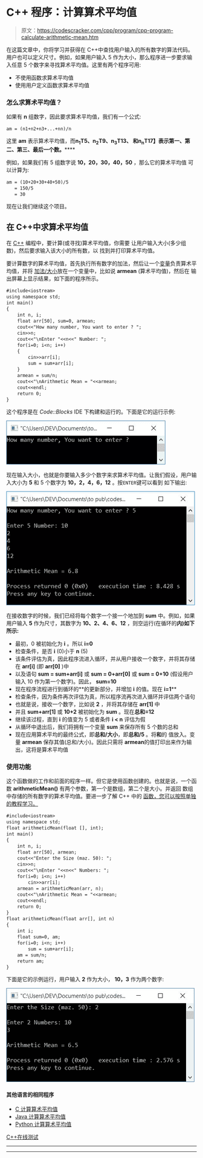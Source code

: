 # C++ 程序：计算算术平均值

> 原文：<https://codescracker.com/cpp/program/cpp-program-calculate-arithmetic-mean.htm>

在这篇文章中，你将学习并获得在 C++中查找用户输入的所有数字的算法代码。用户也可以定义尺寸。例如，如果用户输入 5 作为大小，那么程序进一步要求输入任意 5 个数字来寻找算术平均值。这里有两个程序可用:

*   不使用函数求算术平均值
*   使用用户定义函数求算术平均值

### 怎么求算术平均值？

如果有 **n** 组数字，因此要求算术平均值，我们有一个公式:

```
am = (n1+n2+n3+...+nn)/n
```

这里 **am** 表示算术平均值，而**n<sub>1</sub>T5、**n<sub>2</sub>T9、**n<sub>3</sub>T13、 和**n<sub>n</sub>T17】表示第一、第二、第三、最后一个数。********

例如，如果我们有 5 组数字说 **10，20，30，40，50** ，那么它的算术平均值 可以计算为:

```
am = (10+20+30+40+50)/5
   = 150/5
   = 30
```

现在让我们继续这个项目。

## 在 C++中求算术平均值

在 [C++](/cpp/index.htm) 编程中，要计算(或寻找)算术平均值，你需要 让用户输入大小(多少组数)，然后要求输入该大小的所有数，以 找到并打印算术平均值。

要计算数字的算术平均值，首先执行所有数字的加法，然后让一个[变量](/cpp/cpp-variables.htm)负责算术平均值，并将 <u>加法/大小</u>放在一个变量中，比如说 **armean** (算术平均值)，然后在 输出屏幕上显示结果，如下面的程序所示。

```
#include<iostream>
using namespace std;
int main()
{
    int n, i;
    float arr[50], sum=0, armean;
    cout<<"How many number, You want to enter ? ";
    cin>>n;
    cout<<"\nEnter "<<n<<" Number: ";
    for(i=0; i<n; i++)
    {
        cin>>arr[i];
        sum = sum+arr[i];
    }
    armean = sum/n;
    cout<<"\nArithmetic Mean = "<<armean;
    cout<<endl;
    return 0;
}
```

这个程序是在 *Code::Blocks* IDE 下构建和运行的。下面是它的运行示例:

![C++ program arithmetic mean](img/65a5f260bff5f94f1ef2951a6e7a5957.png)

现在输入大小，也就是你要输入多少个数字来求算术平均值。让我们假设，用户输入大小为 **5** 和 5 个数字为 **10，2，4，6，12** 。按`ENTER`键可以看到 如下输出:

![c++ find arithmetic mean](img/4611b8c1cb0dde1500f4a6c8a2d5f8b9.png)

在接收数字的时候，我们已经将每个数字一个接一个地加到 **sum** 中。例如，如果用户输入 **5** 作为尺寸，其数字为 **10、2、4、6、12** ，则空运行(在循环的**内)如下所示:**

*   最初，0 被初始化为 **i** 。所以 **i=0**
*   检查条件，是否 **i** (0)小于 **n** (5)
*   该条件评估为真，因此程序流进入循环，并从用户接收一个数字，并将其存储在 **arr[i]** (即 **arr[0]** )中
*   以及语句 **sum = sum+arr[i]** 或 **sum = 0+arr[0]** 或 **sum = 0+10** (假设用户输入 10 作为第一个数字)。因此， **sum=10**
*   现在程序流程进行到循环的**的更新部分，并增加 **i** 的值。现在 **i=1****
*   检查条件，因为条件再次评估为真，所以程序流再次进入循环并评估两个语句
*   也就是说，接收一个数字，比如说 **2** ，并将其存储在 **arr[1]** 中
*   并且 **sum+arr[1]** 或 **10+2** 被初始化为 **sum** 。现在**总和=12**
*   继续该过程，直到 **i** 的值变为 5 或者条件 **i < n** 评估为假
*   从循环中退出后，我们将拥有一个变量 **sum** 来保存所有 5 个数的总和
*   现在应用算术平均的最终公式，即**总和/大小**，即**总和/5** 。将**和**的 值放入。变量 **armean** 保存其值(总和/大小)。因此只需将 **armean**的值打印出来作为输出，这将是算术平均值

### 使用功能

这个函数做的工作和前面的程序一样。但它是使用函数创建的。也就是说，一个函数 **arithmeticMean()** 有两个参数，第一个是数组，第二个是大小。并返回 数组中存储的所有数字的算术平均值。要进一步了解 C++ 中的 [函数，您可以按照单独的教程学习。](/cpp/cpp-functions.htm)

```
#include<iostream>
using namespace std;
float arithmeticMean(float [], int);
int main()
{
    int n, i;
    float arr[50], armean;
    cout<<"Enter the Size (maz. 50): ";
    cin>>n;
    cout<<"\nEnter "<<n<<" Numbers: ";
    for(i=0; i<n; i++)
        cin>>arr[i];
    armean = arithmeticMean(arr, n);
    cout<<"\nArithmetic Mean = "<<armean;
    cout<<endl;
    return 0;
}
float arithmeticMean(float arr[], int n)
{
    int i;
    float sum=0, am;
    for(i=0; i<n; i++)
        sum = sum+arr[i];
    am = sum/n;
    return am;
}
```

下面是它的示例运行，用户输入 **2** 作为大小， **10，3** 作为两个数字:

![arithmetic mean using function c++](img/e9fd3a1f906991b07d49a45f68fd16ab.png)

#### 其他语言的相同程序

*   [C 计算算术平均值](/c/program/c-program-calculate-arithmetic-mean.htm)
*   [Java 计算算术平均值](/java/program/java-program-calculate-arithmetic-mean.htm)
*   [Python 计算算术平均值](/python/program/python-program-calculate-average-of-numbers.htm)

[C++在线测试](/exam/showtest.php?subid=3)

* * *

* * *